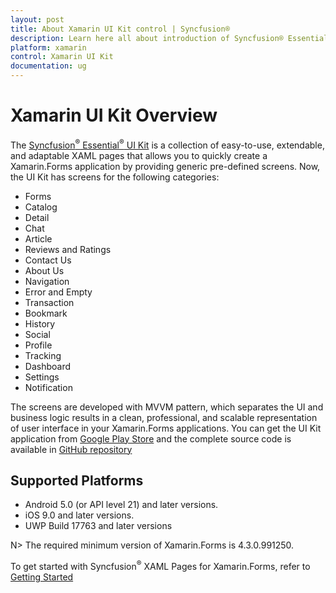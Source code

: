 ```yaml
---
layout: post
title: About Xamarin UI Kit control | Syncfusion®
description: Learn here all about introduction of Syncfusion® Essential Studio® Xamarin UI Kit control, its elements and more.
platform: xamarin
control: Xamarin UI Kit
documentation: ug
---
```


# Xamarin UI Kit Overview

The [Syncfusion<sup>®</sup> Essential<sup>®</sup> UI Kit](https://www.syncfusion.com/essential-xamarin-ui-kit) is a collection of easy-to-use, extendable, and adaptable XAML pages that allows you to quickly create a Xamarin.Forms application by providing generic pre-defined screens. Now, the UI Kit has screens for the following categories:

* Forms
* Catalog
* Detail
* Chat
* Article
* Reviews and Ratings
* Contact Us
* About Us
* Navigation
* Error and Empty
* Transaction
* Bookmark
* History
* Social
* Profile
* Tracking
* Dashboard
* Settings
* Notification

The screens are developed with MVVM pattern, which separates the UI and business logic results in a clean, professional, and scalable representation of user interface in your Xamarin.Forms applications. You can get the UI Kit application from [Google Play Store](https://play.google.com/store/apps/details?id=com.syncfusion.xamarin.uikit) and the complete source code is available in [GitHub repository](https://github.com/syncfusion/essential-ui-kit-for-xamarin.forms)

## Supported Platforms

* Android 5.0 (or API level 21) and later versions.
* iOS 9.0 and later versions.
* UWP Build 17763 and later versions

N> The required minimum version of Xamarin.Forms is 4.3.0.991250.

To get started with Syncfusion<sup>®</sup> XAML Pages for Xamarin.Forms, refer to [Getting Started](https://help.syncfusion.com/xamarin/uikit/gettingstarted)